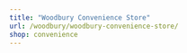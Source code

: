 ```yaml
---
title: "Woodbury Convenience Store"
url: /woodbury/woodbury-convenience-store/
shop: convenience
---
```

